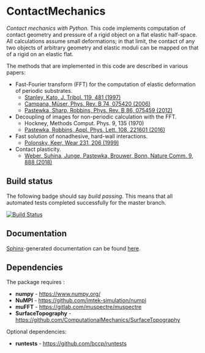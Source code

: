 ContactMechanics
==============

*Contact mechanics with Python.* This code implements computation of contact geometry and pressure of a rigid object on a flat elastic half-space. All calculations assume small deformations; in that limit, the contact of any two objects of arbitrary geometry and elastic moduli can be mapped on that of a rigid on an elastic flat.

The methods that are implemented in this code are described in various papers:

- Fast-Fourier transform (FFT) for the computation of elastic deformation of periodic substrates.
    - [Stanley, Kato, J. Tribol. 119, 481 (1997)](https://doi.org/10.1115/1.2833523)
    - [Campana, Müser, Phys. Rev. B 74, 075420 (2006)](https://doi.org/10.1103/PhysRevB.74.075420)
    - [Pastewka, Sharp, Robbins, Phys. Rev. B 86, 075459 (2012)](https://doi.org/10.1103/PhysRevB.86.075459)
- Decoupling of images for non-periodic calculation with the FFT.
    - Hockney, Methods Comput. Phys. 9, 135 (1970)
    - [Pastewka, Robbins, Appl. Phys. Lett. 108, 221601 (2016)](https://doi.org/10.1063/1.4950802)
- Fast solution of nonadhesive, hard-wall interactions.
    - [Polonsky, Keer, Wear 231, 206 (1999)](https://doi.org/10.1016/S0043-1648(99)00113-1)
- Contact plasticity.
    - [Weber, Suhina, Junge, Pastewka, Brouwer, Bonn, Nature Comm. 9, 888 (2018)](https://doi.org/10.1038/s41467-018-02981-y)

Build status
------------

The following badge should say _build passing_. This means that all automated tests completed successfully for the master branch.

[![Build Status](https://travis-ci.org/ComputationalMechanics/ContactMechanics.svg?branch=master)](https://travis-ci.org/github/ComputationalMechanics/ContactMechanics)

Documentation
-------------

[Sphinx](https://www.sphinx-doc.org/)-generated documentation can be found [here](https://computationalmechanics.github.io/ContactMechanics/).

Dependencies
------------

The package requires :
- **numpy** - https://www.numpy.org/
- **NuMPI** - https://github.com/imtek-simulation/numpi
- **muFFT** - https://gitlab.com/muspectre/muspectre
- **SurfaceTopography** - https://github.com/ComputationalMechanics/SurfaceTopography

Optional dependencies:
- **runtests** - https://github.com/bccp/runtests
